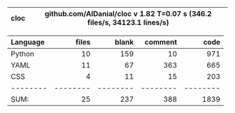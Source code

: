 cloc|github.com/AlDanial/cloc v 1.82  T=0.07 s (346.2 files/s, 34123.1 lines/s)
--- | ---

Language|files|blank|comment|code
:-------|-------:|-------:|-------:|-------:
Python|10|159|10|971
YAML|11|67|363|665
CSS|4|11|15|203
--------|--------|--------|--------|--------
SUM:|25|237|388|1839
